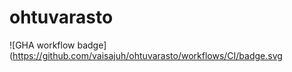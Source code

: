 # ohtuvarasto

![GHA workflow badge](https://github.com/vaisajuh/ohtuvarasto/workflows/CI/badge.svg
